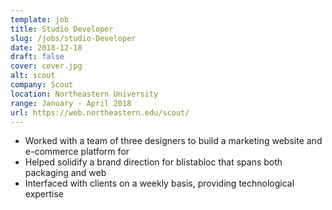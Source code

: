 ```yaml
---
template: job
title: Studio Developer
slug: /jobs/studio-Developer
date: 2018-12-18
draft: false
cover: cover.jpg
alt: scout
company: Scout
location: Northeastern University
range: January - April 2018
url: https://web.northeastern.edu/scout/
---
```


- Worked with a team of three designers to build a marketing website and e-commerce platform for
- Helped solidify a brand direction for blistabloc that spans both packaging and web
- Interfaced with clients on a weekly basis, providing technological expertise
